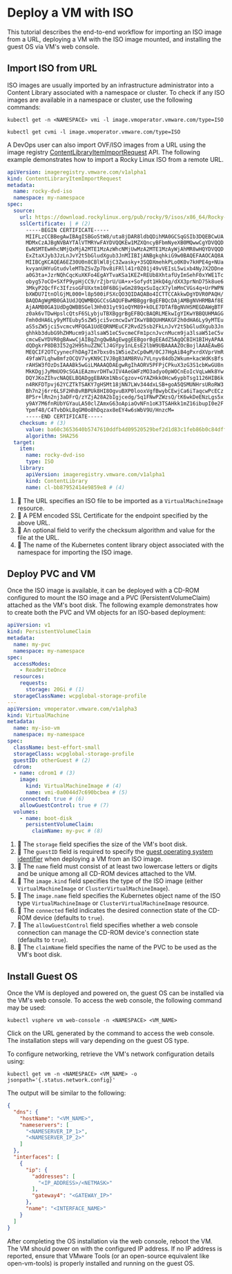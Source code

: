 # Deploy a VM with ISO

This tutorial describes the end-to-end workflow for importing an ISO image from a URL, deploying a VM with the ISO image mounted, and installing the guest OS via VM's web console.

## Import ISO from URL

ISO images are usually imported by an infrastructure administrator into a Content Library associated with a namespace or cluster. To check if any ISO images are available in a namespace or cluster, use the following commands:

```shell
kubectl get -n <NAMESPACE> vmi -l image.vmoperator.vmware.com/type=ISO
```

```shell
kubectl get cvmi -l image.vmoperator.vmware.com/type=ISO
```

A DevOps user can also import OVF/ISO images from a URL using the image registry [ContentLibraryItemImportRequest](https://github.com/vmware-tanzu/image-registry-operator-api/blob/main/api/v1alpha1/contentlibraryitemimportrequest_types.go) API. The following example demonstrates how to import a Rocky Linux ISO from a remote URL.

```yaml
apiVersion: imageregistry.vmware.com/v1alpha1
kind: ContentLibraryItemImportRequest
metadata:
  name: rocky-dvd-iso
  namespace: my-namespace
spec:
  source:
    url: https://download.rockylinux.org/pub/rocky/9/isos/x86_64/Rocky-9.5-x86_64-dvd.iso # (1)
    sslCertificate: | # (2)
      -----BEGIN CERTIFICATE-----
      MIIFLzCCBBegAwIBAgISBGoStW8/uta8jDAR8ldbQDihMA0GCSqGSIb3DQEBCwUA
      MDMxCzAJBgNVBAYTAlVTMRYwFAYDVQQKEw1MZXQncyBFbmNyeXB0MQwwCgYDVQQD
      EwNSMTEwHhcNMjQxMjA2MTE1MzAzWhcNMjUwMzA2MTE1MzAyWjAhMR8wHQYDVQQD
      ExZtaXJyb3JzLnJvY2t5bGludXgub3JnMIIBIjANBgkqhkiG9w0BAQEFAAOCAQ8A
      MIIBCgKCAQEA6EZ30U0n8CBlWl8jC3Zwasky+3SQDXmehkPLo0K0v7kHPE4g+NUa
      kvyanUHYuGtudvleMTbZSvZp7bv8iFRll41r0Z01j49vVEIsL5wixb4NyJX2DDne
      a0G3ta+JzrNQhCqcKuXKFo4EgAYTvaKSa1KEZ+REUb8XhtafUyImSehF0xYWE1Tc
      obyg57oCO+SXfP9ypHjCC9/rZjbrU/UA+x+Sofydt1HkQ4g/dXX3prNnD75k8ue6
      3MkyP2QcfFc3IfzsoGFUXxtm10F6BGjwGm289qxSuIqcX7ylmMnCVGs4q+UrPWPN
      bXWDU7ItnOlGjML000+l8p500iFSXcQO3QIDAQABo4ICTTCCAkkwDgYDVR0PAQH/
      BAQDAgWgMB0GA1UdJQQWMBQGCCsGAQUFBwMBBggrBgEFBQcDAjAMBgNVHRMBAf8E
      AjAAMB0GA1UdDgQWBBSGel3Hh031yt91oQYM89+kOLE7DTAfBgNVHSMEGDAWgBTF
      z0ak6vTDwHpslcQtsF6SLybjuTBXBggrBgEFBQcBAQRLMEkwIgYIKwYBBQUHMAGG
      Fmh0dHA6Ly9yMTEuby5sZW5jci5vcmcwIwYIKwYBBQUHMAKGF2h0dHA6Ly9yMTEu
      aS5sZW5jci5vcmcvMFQGA1UdEQRNMEuCF2Rvd25sb2FkLnJvY2t5bGludXgub3Jn
      ghhkb3dubG9hZHMucm9ja3lsaW51eC5vcmeCFm1pcnJvcnMucm9ja3lsaW51eC5v
      cmcwEwYDVR0gBAwwCjAIBgZngQwBAgEwggEEBgorBgEEAdZ5AgQCBIH1BIHyAPAA
      dQDgkrP8DB3I52g2H95huZZNClJ4GYpy1nLEsE2lbW9UBAAAAZOcBojlAAAEAwBG
      MEQCIF2OTCyynecFhDAg7Im7bxs0s1W5ieZxCp0wM/0CJ7HgAiB4gPxrdXVprVmR
      49faW7Lqhw8mfzOCQV7vyKN9CIVJBgB3AM8RVu7VLnyv84db2Wkum+kacWdKsBfs
      rAHSW3fOzDsIAAABk5wGiLMAAAQDAEgwRgIhAORV5PFPjCPkuX3zG3S1cbKwGU8n
      MkKDgjJyMmUO9cSGAiEAzmvrDHTwJIV4AeGWFzMO3adyo0pWOCnEoIcVqLwWk8Yw
      DQYJKoZIhvcNAQELBQADggEBAKm1NbsCgzov+GYAZHkkOHcw6ypbTsg1126HIB6k
      n4RKFDTpvj62YCZTkTSAKY7gHSMt18jNN7LWv344dxLSB+goA5QSMUNHrsURoRW3
      Bh7n2j6rr6LSF2HhBvRBPUk8HI8OgvuBXP0looxVgfBwybCEwjCa6iTaqcwPcECz
      8P5r+lRn2nj3aDFrQ/zYZjA28A2bIgjcedg/5q1FNwPZWzsQ/tK6wkDeENzLgs5x
      y9AY7M6fnRUbYGYauLA50clZAmxG63oApiaOvNFn1oK3TSAHkk1mZ16ibupI0e2F
      Ypmf48/C4TvbDkL8qGM0o8hDqzax8eEY4w6sWbV9U/HnzcM=
      -----END CERTIFICATE-----
    checksum: # (3)
      value: ba60c3653640b5747610ddfb4d09520529bef2d1d83c1feb86b0c84dff31e04e
      algorithm: SHA256
  target:
    item:
      name: rocky-dvd-iso
      type: ISO
    library:
      apiVersion: imageregistry.vmware.com/v1alpha1
      kind: ContentLibrary
      name: cl-bb87952414e9859e8 # (4)
```

1.  :wave: The URL specifies an ISO file to be imported as a `VirtualMachineImage` resource.
2.  :wave: A PEM encoded SSL Certificate for the endpoint specified by the above URL.
3.  :wave: An optional field to verify the checksum algorithm and value for the file at the URL.
4.  :wave: The name of the Kubernetes content library object associated with the namespace for importing the ISO image.

## Deploy PVC and VM

Once the ISO image is available, it can be deployed with a CD-ROM configured to mount the ISO image and a PVC (PersistentVolumeClaim) attached as the VM's boot disk. The following example demonstrates how to create both the PVC and VM objects for an ISO-based deployment:

```yaml
apiVersion: v1
kind: PersistentVolumeClaim
metadata:
  name: my-pvc
  namespace: my-namespace
spec:
  accessModes:
    - ReadWriteOnce
  resources:
    requests:
      storage: 20Gi # (1)
  storageClassName: wcpglobal-storage-profile
---
apiVersion: vmoperator.vmware.com/v1alpha3
kind: VirtualMachine
metadata:
  name: my-iso-vm
  namespace: my-namespace
spec:
  className: best-effort-small
  storageClass: wcpglobal-storage-profile
  guestID: otherGuest # (2)
  cdrom:
  - name: cdrom1 # (3)
    image:
      kind: VirtualMachineImage # (4)
      name: vmi-0a0044d7c690bcbea # (5)
    connected: true # (6)
    allowGuestControl: true # (7)
  volumes:
    - name: boot-disk
      persistentVolumeClaim:
        claimName: my-pvc # (8)
```

1.  :wave: The `storage` field specifies the size of the VM's boot disk.
2.  :wave: The `guestID` field is required to specify the [guest operating system identifier](https://dp-downloads.broadcom.com/api-content/apis/API_VWSA_001/8.0U3/html/ReferenceGuides/vim.vm.GuestOsDescriptor.GuestOsIdentifier.html) when deploying a VM from an ISO image.
3.  :wave: The `name` field must consist of at least two lowercase letters or digits and be unique among all CD-ROM devices attached to the VM.
4.  :wave: The `image.kind` field specifies the type of the ISO image (either `VirtualMachineImage` or `ClusterVirtualMachineImage`).
5.  :wave: The `image.name` field specifies the Kubernetes object name of the ISO type `VirtualMachineImage` or `ClusterVirtualMachineImage` resource.
6.  :wave: The `connected` field indicates the desired connection state of the CD-ROM device (defaults to `true`).
7.  :wave: The `allowGuestControl` field specifies whether a web console connection can manage the CD-ROM device's connection state (defaults to `true`).
8.  :wave: The `claimName` field specifies the name of the PVC to be used as the VM's boot disk.

## Install Guest OS

Once the VM is deployed and powered on, the guest OS can be installed via the VM's web console. To access the web console, the following command may be used:

```shell
kubectl vsphere vm web-console -n <NAMESPACE> <VM_NAME>
```

Click on the URL generated by the command to access the web console. The installation steps will vary depending on the guest OS type.

To configure networking, retrieve the VM's network configuration details using:

```shell
kubectl get vm -n <NAMESPACE> <VM_NAME> -o jsonpath='{.status.network.config}'
```

The output will be similar to the following:

```json
{
  "dns": {
    "hostName": "<VM_NAME>",
    "nameservers": [
      "<NAMESERVER_IP_1>",
      "<NAMESERVER_IP_2>"
    ]
  },
  "interfaces": [
    {
      "ip": {
        "addresses": [
          "<IP_ADDRESS>/<NETMASK>"
        ],
        "gateway4": "<GATEWAY_IP>"
      },
      "name": "<INTERFACE_NAME>"
    }
  ]
}
```

After completing the OS installation via the web console, reboot the VM. The VM should power on with the configured IP address. If no IP address is reported, ensure that VMware Tools (or an open-source equivalent like open-vm-tools) is properly installed and running on the guest OS.
